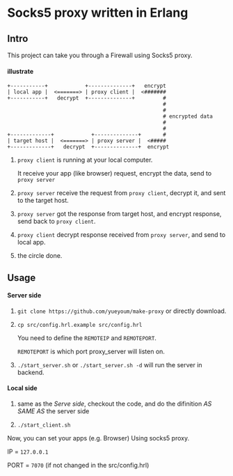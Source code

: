 # Socks5 proxy written in Erlang

## Intro

This project can take you through a Firewall using Socks5 proxy.

#### illustrate

```
+-----------+            +--------------+   encrypt
| local app |  <=======> | proxy client |  <#######
+-----------+   decrypt  +--------------+         #
                                                  #
                                                  #
                                                  # encrypted data
                                                  #
                                                  #
+-------------+            +--------------+       #
| target host |  <=======> | proxy server |  <#####
+-------------+   decrypt  +--------------+  encrypt
```

1.  `proxy client` is running at your local computer.

    It receive your app (like browser) request, encrypt the data,
    send to `proxy server`

2.  `proxy server` receive the request from `proxy client`,
    decrypt it, and sent to the target host.

3.  `proxy server` got the response from target host, and encrypt response,
    send back to `proxy client`.

4.  `proxy client` decrypt response received from `proxy server`,
    and send to local app.

5.  the circle done.


## Usage

#### Server side

1.  `git clone https://github.com/yueyoum/make-proxy` or directly download.
2.  `cp src/config.hrl.example src/config.hrl`

    You need to define the `REMOTEIP` and `REMOTEPORT`.

    `REMOTEPORT` is which port proxy_server will listen on.

4.  `./start_server.sh` or `./start_server.sh -d` will run the server in backend.


#### Local side

1.  same as the *Serve side*, checkout the code, and do the difinition *AS SAME AS* the server side

2.  `./start_client.sh`


Now, you can set your apps (e.g. Browser) Using socks5 proxy.

IP = `127.0.0.1`

PORT = `7070`  (if not changed in the src/config.hrl)


